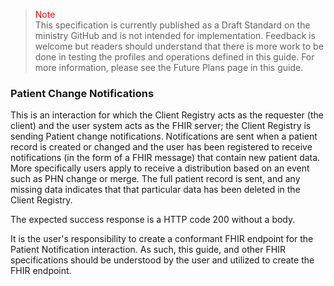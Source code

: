 ><span style="color:red">Note</span><br>This specification is currently published as a Draft Standard on the ministry GitHub and is not intended for implementation. Feedback is welcome but readers should understand that there is more work to be done in testing the profiles and operations defined in this guide. For more information, please see the Future Plans page in this guide.

### Patient Change Notifications

This is an interaction for which the Client Registry acts as the requester (the client) and the user system acts as the FHIR server; the Client Registry is sending Patient change notifications.  Notifications are sent when a patient record is created or changed and the user has been registered to receive notifications (in the form of a FHIR message) that contain new patient data.  More specifically users apply to receive a distribution based on an event such as PHN change or merge.  The full patient record is sent, and any missing data indicates that that particular data has been deleted in the Client Registry.

The expected success response is a HTTP code 200 without a body.  

It is the user's responsibility to create a conformant FHIR endpoint for the Patient Notification interaction.  As such, this guide, and other FHIR specifications should be understood by the user and utilized to create the FHIR endpoint.
